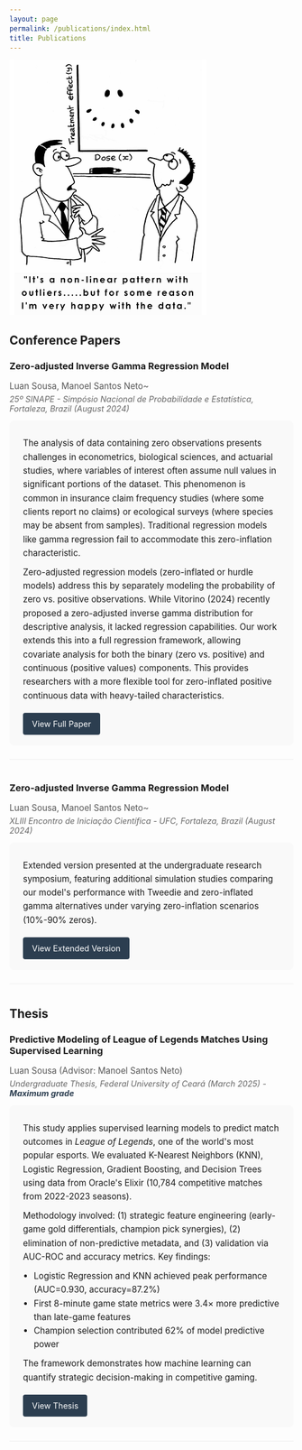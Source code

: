 ```yaml
---
layout: page
permalink: /publications/index.html
title: Publications
---
```


![](/images/Outliers.png)

## Conference Papers

<div class="publication">
  <h3>Zero-adjusted Inverse Gamma Regression Model</h3>
  <div class="authors">Luan Sousa, Manoel Santos Neto~</div>
  <div class="venue">25º SINAPE - Simpósio Nacional de Probabilidade e Estatística, Fortaleza, Brazil (August 2024)</div>
  <div class="summary">
    <p>The analysis of data containing zero observations presents challenges in econometrics, biological sciences, and actuarial studies, where variables of interest often assume null values in significant portions of the dataset. This phenomenon is common in insurance claim frequency studies (where some clients report no claims) or ecological surveys (where species may be absent from samples). Traditional regression models like gamma regression fail to accommodate this zero-inflation characteristic.</p>
    <p>Zero-adjusted regression models (zero-inflated or hurdle models) address this by separately modeling the probability of zero vs. positive observations. While Vitorino (2024) recently proposed a zero-adjusted inverse gamma distribution for descriptive analysis, it lacked regression capabilities. Our work extends this into a full regression framework, allowing covariate analysis for both the binary (zero vs. positive) and continuous (positive values) components. This provides researchers with a more flexible tool for zero-inflated positive continuous data with heavy-tailed characteristics.</p>
    <a href="/mypaper/poster/Artigo_ZAIGA.pdf" class="pdf-button">View Full Paper</a>
  </div>
</div>

<div class="publication">
  <h3>Zero-adjusted Inverse Gamma Regression Model</h3>
  <div class="authors">Luan Sousa, Manoel Santos Neto~</div>
  <div class="venue">XLIII Encontro de Iniciação Científica - UFC, Fortaleza, Brazil (August 2024)</div>
  <div class="summary">
    <p>Extended version presented at the undergraduate research symposium, featuring additional simulation studies comparing our model's performance with Tweedie and zero-inflated gamma alternatives under varying zero-inflation scenarios (10%-90% zeros).</p>
    <a href="/mypaper/poster/Poster_n2.pdf" class="pdf-button">View Extended Version</a>
  </div>
</div>

## Thesis

<div class="publication">
  <h3>Predictive Modeling of League of Legends Matches Using Supervised Learning</h3>
  <div class="authors">Luan Sousa (Advisor: Manoel Santos Neto)</div>
  <div class="venue">Undergraduate Thesis, Federal University of Ceará (March 2025) - <strong>Maximum grade</strong></div>
  <div class="summary">
    <p>This study applies supervised learning models to predict match outcomes in <em>League of Legends</em>, one of the world's most popular esports. We evaluated K-Nearest Neighbors (KNN), Logistic Regression, Gradient Boosting, and Decision Trees using data from Oracle's Elixir (10,784 competitive matches from 2022-2023 seasons).</p>
    <p>Methodology involved: (1) strategic feature engineering (early-game gold differentials, champion pick synergies), (2) elimination of non-predictive metadata, and (3) validation via AUC-ROC and accuracy metrics. Key findings:</p>
    <ul>
      <li>Logistic Regression and KNN achieved peak performance (AUC=0.930, accuracy=87.2%)</li>
      <li>First 8-minute game state metrics were 3.4× more predictive than late-game features</li>
      <li>Champion selection contributed 62% of model predictive power</li>
    </ul>
    <p>The framework demonstrates how machine learning can quantify strategic decision-making in competitive gaming.</p>
    <a href="/mypaper/thesis/LuanSousa_Thesis.pdf" class="pdf-button">View Thesis</a>
  </div>
</div>

<style>
  .publication {
    margin-bottom: 2.5rem;
    padding-bottom: 1.5rem;
    border-bottom: 1px solid #eee;
  }
  .authors {
    color: #555;
    font-size: 0.95rem;
    margin: 0.3rem 0;
  }
  .venue {
    color: #666;
    font-size: 0.9rem;
    font-style: italic;
    margin-bottom: 0.8rem;
  }
  .summary {
    background: #f9f9f9;
    padding: 1.2rem 1.5rem;
    border-radius: 8px;
    font-size: 0.95rem;
    line-height: 1.6;
  }
  .summary p, .summary ul {
    margin: 0.6rem 0;
  }
  .summary ul {
    padding-left: 1.2rem;
  }
  strong {
    color: #2c3e50;
  }
  .pdf-button {
    display: inline-block;
    background: #2c3e50;
    color: white;
    padding: 0.5rem 1rem;
    border-radius: 4px;
    font-size: 0.9rem;
    margin-top: 0.5rem;
    text-decoration: none;
    transition: background 0.2s ease;
  }
  .pdf-button:hover {
    background: #1a252f;
  }
</style>
